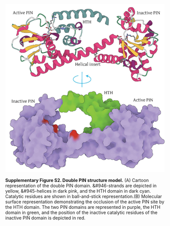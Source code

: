 <p align="justify">
  <img src="./GreABC_DoublePIN.jpg" alt="Sup2"/>
</p>

**Supplementary Figure S2. Double PIN structure model.**  (A) Cartoon representation of the double PIN domain. &#946-strands are depicted in yellow, &#945-helices in dark pink, and the HTH domain in dark cyan. Catalytic residues are shown in ball-and-stick representation.(B) Molecular surface representation demonstrating the occlusion of the active PIN site by the HTH domain. The two PIN domains are represented in purple, the HTH domain in green, and the position of the inactive catalytic residues of the inactive PIN domain is depicted in red.

